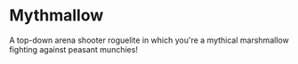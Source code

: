 # Mythmallow

A top-down arena shooter roguelite in which you're a mythical marshmallow fighting against peasant munchies!
